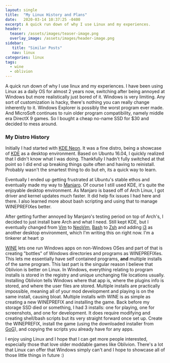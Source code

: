 ```yaml
---
layout: single
title:  "My Linux History and Plans"
date:   2020-03-14 10:37:25 -0400
excerpt: A quick run down of why I use Linux and my experiences.
header: 
  teaser: /assets/images/teaser-image.png
  overlay_image: /assets/images/header-image.png
sidebar:
   title: "Similar Posts"
   nav: linux
categories: linux 
tags:
  - wine
  - oblivion
---
```

A quick run down of why I use linux and my experiences.
I have been using Linux as a daily OS for almost 2 years now, switching after being annoyed at Windows but more realistically just bored of it.
Windows is very limiting. Any sort of customization is hacky, there's nothing you can really change inherently to it.
Windows Explorer is possibly the worst program ever made. And MicroSoft continues to ruin older program compatibility,
namely middle era DirectX 9 games. So I bought a cheap no-name SSD for $30 and decided to mess around.

<h3>My Distro History</h3>

Initially I had started with [KDE Neon][kde-neon]. It was a fine distro, being a showcase of [KDE][kde] as a desktop environment.
Based on Ubuntu 16.04, I quickly realized that I didn't know what I was doing. Thankfully I hadn't fully switched at that point so I did end up breaking things quite often and having to reinistall.
Probably wasn't the smartest thing to do but eh, its a quick way to learn.


Eventually I ended up getting frustrated at Ubuntu's stable ethos and eventually made my way to [Manjaro][manjaro].
Of course I still used KDE, it's quite the enjoyable desktop environment. As Manjaro is based off of Arch Linux, I got driver and kernel updates much faster.
It did help fix issues I had here and there. I also learned more about bash scripting and using that to manage WINEPREFIXes better. 

After getting further annoyed by Manjaro's testing period on top of Arch's, I decided to just install bare Arch and what I need. 
Still kept KDE, but I eventually changed from [Vim][vim] to [NeoVim][neovim], [Bash][bash] to [Zsh][zsh] and adding [i3][i3] as another desktop environment, which I'm writing this on right now.
I'm a tinkerer at heart :p

[WINE][wine] lets one run Windows apps on non-Windows OSes and part of that is creating "bottles" of Windows directories and programs as WINEPREFIXes.
This lets me essentially have self contained programs, <b>and</b> multiple installs of the same program. This last part is the singular reason I believe that Oblivion is better on Linux.
In Windows, everything relating to program installs is stored in the registry and unique unchanging file locations usually.
Installing Oblivion tells Windows where that app is, where the plugins info is stored, and where the user files are stored.
Multiple installs are practically impossible, meaning all of your mod development and playing is on the same install, causing bloat.
Multiple installs with WINE is as simple as creating a new WINEPREFIX and installing the game.
Back before my storage SSD died or something, I had 3 installs: one for playing, one for screenshots, and one for development.
It does require modifying and creating shell/bash scripts but its very straight forward once set up.
Create the WINEPREFIX, install the game (using the downloaded installer from [GoG][obl-gog]), and copying the scripts you already have for any apps. 

I enjoy using Linux and I hope that I can get more people interested, especially those that love older moddable games like Oblivion. 
There's a lot that Linux can offer that Windows simply can't and I hope to showcase all of those little things in future :)


[kde-neon]:	https://neon.kde.org/
[manjaro]:	https://manjaro.org/
[wine]:		https://www.winehq.org/
[obl-gog]:	https://www.gog.com/game/elder_scrolls_iv_oblivion_game_of_the_year_edition_deluxe_the
[vim]:		https://www.vim.org/
[neovim]:	https://neovim.io/
[bash]:		https://www.gnu.org/software/bash/
[zsh]:		https://www.zsh.org/
[kde]:		https://kde.org/
[i3]:		https://i3wm.org/
